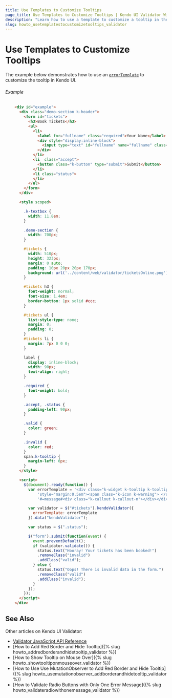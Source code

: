 ```yaml
---
title: Use Templates to Customize Tooltips
page_title: Use Templates to Customize Tooltips | Kendo UI Validator Widget
description: "Learn how to use a template to customize a tooltip in the Kendo UI Validator."
slug: howto_usetemplatestocustomizetooltips_validator
---
```


# Use Templates to Customize Tooltips

The example below demonstrates how to use an [`errorTemplate`](/api/framework/validator#configuration-errorTemplate) to customize the tooltip in Kendo UI.

###### Example

```html
    <div id="example">
      <div class="demo-section k-header">
        <form id="tickets">
          <h3>Book Tickets</h3>
          <ul>
            <li>
              <label for="fullname" class="required">Your Name</label>
              <div style="display:inline-block">
                <input type="text" id="fullname" name="fullname" class="k-textbox" placeholder="Full name" required validationMessage="Enter {0}" style="width: 200px;" />
              </div>
            </li>
            <li  class="accept">
              <button class="k-button" type="submit">Submit</button>
            </li>
            <li class="status">
            </li>
          </ul>
        </form>
      </div>

      <style scoped>

        .k-textbox {
          width: 11.8em;
        }

        .demo-section {
          width: 700px;
        }

        #tickets {
          width: 510px;
          height: 323px;
          margin: 0 auto;
          padding: 10px 20px 20px 170px;
          background: url('../content/web/validator/ticketsOnline.png') transparent no-repeat 0 0;
        }

        #tickets h3 {
          font-weight: normal;
          font-size: 1.4em;
          border-bottom: 1px solid #ccc;
        }

        #tickets ul {
          list-style-type: none;
          margin: 0;
          padding: 0;
        }
        #tickets li {
          margin: 7px 0 0 0;
        }

        label {
          display: inline-block;
          width: 90px;
          text-align: right;
        }

        .required {
          font-weight: bold;
        }

        .accept, .status {
          padding-left: 90px;
        }

        .valid {
          color: green;
        }

        .invalid {
          color: red;
        }
        span.k-tooltip {
          margin-left: 6px;
        }
      </style>

      <script>
        $(document).ready(function() {
          var errorTemplate = '<div class="k-widget k-tooltip k-tooltip-validation"' +
              'style="margin:0.5em"><span class="k-icon k-warning"> </span>' +
              '#=message#<div class="k-callout k-callout-n"></div></div>'

          var validator = $("#tickets").kendoValidator({
            errorTemplate: errorTemplate
          }).data("kendoValidator");

          var status = $(".status");

          $("form").submit(function(event) {
            event.preventDefault();
            if (validator.validate()) {
              status.text("Hooray! Your tickets has been booked!")
              .removeClass("invalid")
              .addClass("valid");
            } else {
              status.text("Oops! There is invalid data in the form.")
              .removeClass("valid")
              .addClass("invalid");
            }
          });
        });
      </script>
    </div>
```

## See Also

Other articles on Kendo UI Validator:

* [Validator JavaScript API Reference](/api/javascript/ui/validator)
* [How to Add Red Border and Hide Tooltip]({% slug howto_addredborderandhidetooltip_validator %})
* [How to Show Tooltip on Mouse Over]({% slug howto_showtooltiponmouseover_validator %})
* [How to Use Use MutationObserver to Add Red Border and Hide Tooltip]({% slug howto_usemutationobserver_addborderandhidetooltip_validator %})
* [How to Validate Radio Buttons with Only One Error Message]({% slug howto_validateradiowithonemessage_validator %})
